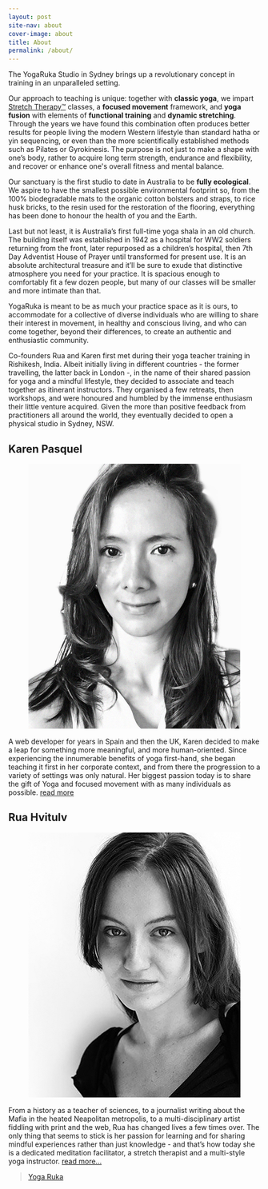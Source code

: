 ```yaml
---
layout: post
site-nav: about
cover-image: about
title: About
permalink: /about/
---
```



The YogaRuka Studio in Sydney brings up a revolutionary concept in training in an unparalleled setting. 

Our approach to teaching is unique: together with <strong>classic yoga</strong>, we impart [Stretch Therapy™](https://stretchtherapy.net/) classes, a <strong>focused movement</strong> framework, and <strong>yoga fusion</strong> with elements of <strong>functional training</strong> and <strong>dynamic stretching</strong>. Through the years we have found this combination often produces better results for people living the modern Western lifestyle than standard hatha or yin sequencing, or even than the more scientifically established methods such as Pilates or Gyrokinesis. The purpose is not just to make a shape with one’s body, rather to acquire long term strength, endurance and flexibility, and recover or enhance one's overall fitness and mental balance. 

Our sanctuary is the first studio to date in Australia to be <strong>fully ecological</strong>. We aspire to have the smallest possible environmental footprint so, from the 100% biodegradable mats to the organic cotton bolsters and straps, to rice husk bricks, to the resin used for the restoration of the flooring, everything has been done to honour the health of you and the Earth.

Last but not least, it is Australia’s first full-time yoga shala in an old church.
The building itself was established in 1942 as a hospital for WW2 soldiers returning from the front, later repurposed as a children’s hospital, then 7th Day Adventist House of Prayer until transformed for present use. It is an absolute architectural treasure and it’ll be sure to exude that distinctive atmosphere you need for your practice. It is spacious enough to comfortably fit a few dozen people, but many of our classes will be smaller and more intimate than that.

YogaRuka is meant to be as much your practice space as it is ours, to accommodate for a collective of diverse individuals who are willing to share their interest in movement, in healthy and conscious living, and who can come together, beyond their differences, to create an authentic and enthusiastic community.

Co-founders Rua and Karen first met during their yoga teacher training in Rishikesh, India. Albeit initially living in different countries - the former travelling, the latter back in London -, in the name of their shared passion for yoga and a mindful lifestyle, they decided to associate and teach together as itinerant instructors. They organised a few retreats, then workshops, and were honoured and humbled by the immense enthusiasm their little venture acquired. Given the more than positive feedback from practitioners all around the world, they eventually decided to open a physical studio in Sydney, NSW.

## Karen Pasquel

<div class="m-blog-imageWrapper">
	<figure class="m-blog-image image-small right">
		<img src="/assets/images/about/karen.jpg">
	</figure>
</div>

A web developer for years in Spain and then the UK, Karen decided to make a leap for something more meaningful, and more human-oriented. Since experiencing the innumerable benefits of yoga first-hand, she began teaching it first in her corporate context, and from there the progression to a variety of settings was only natural. 
Her biggest passion today is to share the gift of Yoga and focused movement with as many individuals as possible. [read more](/teachers/karen/)

## Rua Hvitulv

<div class="m-blog-imageWrapper">
	<figure class="m-blog-image image-small">
		<img src="/assets/images/about/rua.jpg">
	</figure>
</div>

From a history as a teacher of sciences, to a journalist writing about the Mafia in the heated Neapolitan metropolis, to a multi-disciplinary artist fiddling with print and the web, Rua has changed lives a few times over.  The only thing that seems to stick is her passion for learning and for sharing mindful experiences rather than just knowledge - and that’s how today she is a dedicated meditation facilitator, a stretch therapist and a multi-style yoga instructor.   [read more...](/teachers/rua/)




<div class="fb-page" data-href="https://www.facebook.com/yogaruka/" data-small-header="true" data-adapt-container-width="true" data-hide-cover="false" data-show-facepile="true"><div class="fb-xfbml-parse-ignore"><blockquote cite="https://www.facebook.com/yogaruka/"><a href="https://www.facebook.com/yogaruka/">Yoga Ruka</a></blockquote></div></div>

<div id="fb-root"></div>
<script>(function(d, s, id) {
  var js, fjs = d.getElementsByTagName(s)[0];
  if (d.getElementById(id)) return;
  js = d.createElement(s); js.id = id;
  js.src = "//connect.facebook.net/en_US/sdk.js#xfbml=1&version=v2.5&appId=147976175388475";
  fjs.parentNode.insertBefore(js, fjs);
}(document, 'script', 'facebook-jssdk'));</script>

